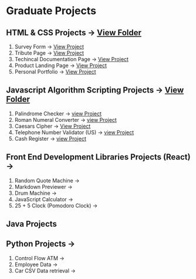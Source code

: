 # Graduate Projects

## HTML & CSS Projects &rarr; [View Folder](https://github.com/StevieJSmith/Graduate-Projects/tree/main/HTML%20%26%20CSS%20Projects)
1. Survey Form &rarr; [View Project](https://github.com/StevieJSmith/Graduate-Projects/tree/main/HTML%20%26%20CSS%20Projects/Survey%20Form)
2. Tribute Page &rarr; [View Project](https://github.com/StevieJSmith/Graduate-Projects/tree/main/HTML%20%26%20CSS%20Projects/Tribute%20Page)
3. Techincal Documentation Page &rarr; [View Project](https://github.com/StevieJSmith/Graduate-Projects/tree/main/HTML%20%26%20CSS%20Projects/Technical%20Documentation%20Page)
4. Product Landing Page &rarr; [View Project](https://github.com/StevieJSmith/Graduate-Projects/tree/main/HTML%20%26%20CSS%20Projects/Product%20Landing%20Page)
5. Personal Portfolio &rarr; [View Project](https://github.com/StevieJSmith/Graduate-Projects/tree/main/HTML%20%26%20CSS%20Projects/Personal%20Portfolio%20Webpage)

## Javascript Algorithm Scripting Projects &rarr; [View Folder](https://github.com/StevieJSmith/Graduate-Projects/tree/main/Javascript%20Algorithm%20Scripting%20Projects)
1. Palindrome Checker &rarr; [view Project](https://github.com/StevieJSmith/Graduate-Projects/blob/main/Javascript%20Algorithm%20Scripting%20Projects/Palindrome%20Checker.js)
2. Roman Numeral Converter &rarr; [view Project](https://github.com/StevieJSmith/Graduate-Projects/blob/main/Javascript%20Algorithm%20Scripting%20Projects/Roman%20Numeral%20Converter.js)
3. Caesars Cipher &rarr; [View Project](https://github.com/StevieJSmith/Graduate-Projects/blob/main/Javascript%20Algorithm%20Scripting%20Projects/Caesars%20Cipher.js)
4. Telephone Number Validator (US) &rarr; [view Project](https://github.com/StevieJSmith/Graduate-Projects/blob/main/Javascript%20Algorithm%20Scripting%20Projects/Telephone%20Number%20Validator.js)
5. Cash Register &rarr; [view Project](https://github.com/StevieJSmith/Graduate-Projects/blob/main/Javascript%20Algorithm%20Scripting%20Projects/Cash%20Register.js)

## Front End Development Libraries Projects (React) &rarr;
1. Random Quote Machine &rarr;
2. Markdown Previewer &rarr;
3. Drum Machine &rarr;
4. JavaScript Calculator &rarr;
5. 25 + 5 Clock (Pomodoro Clock) &rarr;

## Java Projects

## Python Projects &rarr;
1. Control Flow ATM &rarr;
2. Employee Data &rarr;
3. Car CSV Data retrieval &rarr;
